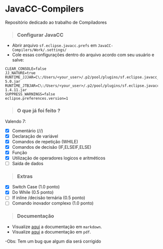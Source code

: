 # JavaCC-Compilers

Repositório dedicado ao trabalho de Compiladores

> ### Configurar JavaCC

 * Abrir arquivo `sf.eclipse.javacc.prefs`  em  `JavaCC-Compilers/Work/.settings/`
 * Cole essas configurações dentro do arquivo acordo com seu usuário e salve: 
```
CLEAR_CONSOLE=false
JJ_NATURE=true
RUNTIME_JJJAR=C\:/Users/<your_user>/.p2/pool/plugins/sf.eclipse.javacc_1.5.33/jars/javacc-5.0.jar
RUNTIME_JTBJAR=C\:/Users/<your_user>/.p2/pool/plugins/sf.eclipse.javacc_1.5.33/jars/jtb-1.4.11.jar
SUPPRESS_WARNINGS=false
eclipse.preferences.version=1
```

> ### O que já foi feito ? 

Valendo 7:

 - [x] Comentário (//)
 - [x] Declaração de variável
 - [x] Comandos de repetição (WHILE)
 - [x] Comandos de decisão (IF,ELSEIF,ELSE)
 - [x] Função
 - [x] Utilização de operadores logicos e aritméticos
 - [ ] Saída de dados 

> ### Extras

 - [x] Switch Case (1.0 ponto)
 - [x] Do While (0.5 ponto) 
 - [ ] If inline /decisão ternária (0.5 ponto)
 - [ ] Comando inovador complexo (1.0 ponto)

> ### Documentação

- Visualize [aqui](./doc.md) a documentação em `markdown`.
- Visualize [aqui](./doc.pdf) a documentação em `pdf`.

-Obs: Tem um bug que algum dia será corrigido
